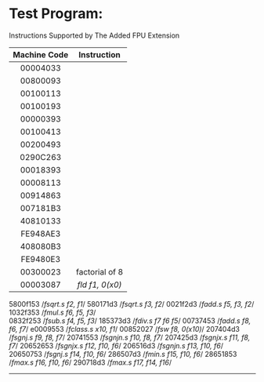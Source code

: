 # Test Program:

Instructions Supported by The Added FPU Extension 


| Machine Code | Instruction |
|:---------:	|:---------:	|
| 00004033 | 
| 00800093 |  
| 00100113 | 
| 00100193 | 
| 00000393 |  
| 00100413 | 
| 00200493 | 
| 0290C263 | 
| 00018393 | 
| 00008113 |
| 00914863 | 
| 007181B3 | 
| 40810133 | 
| FE948AE3 | 
| 408080B3 | 
| FE9480E3 | 
| 00300023 | factorial of 8  | 
| 00003087 | *fld f1, 0(x0)* |
5800f153 /*fsqrt.s f2, f1*/
580171d3 /*fsqrt.s f3, f2*/
0021f2d3 /*fadd.s f5, f3, f2*/
1032f353 /*fmul.s f6, f5, f3*/                
0832f253 /*fsub.s f4, f5, f3*/
185373d3 /*fdiv.s f7 f6 f5*/
00737453 /*fadd.s f8, f6, f7*/
e0009553 /*fclass.s x10, f1*/
00852027 /*fsw f8, 0(x10)*/
207404d3 /*fsgnj.s f9, f8, f7*/
20741553 /*fsgnjn.s f10, f8, f7*/
207425d3 /*fsgnjx.s f11, f8, f7*/
20652653 /*fsgnjx.s f12, f10, f6*/
206516d3 /*fsgnjn.s f13, f10, f6*/
20650753 /*fsgnj.s f14, f10, f6*/
286507d3 /*fmin.s f15, f10, f6*/
28651853 /*fmax.s f16, f10, f6*/
290718d3 /*fmax.s f17, f14, f16*/

----


